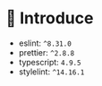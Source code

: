 # 🎉 Introduce

- eslint: `^8.31.0`
- prettier: `^2.8.8`
- typescript: `4.9.5`
- stylelint: `^14.16.1`
